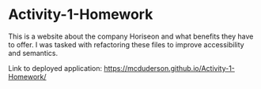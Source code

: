 # Activity-1-Homework

This is a website about the company Horiseon and what benefits they have to offer. I was tasked with refactoring these files to improve accessibility and semantics.



Link to deployed application: https://mcduderson.github.io/Activity-1-Homework/